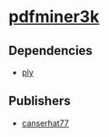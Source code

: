 # [pdfminer3k](https://pypi.org/project/pdfminer3k)

## Dependencies
- [ply](packages/p/ply.md)



## Publishers
- [canserhat77](https://pypi.org/user/canserhat77)

